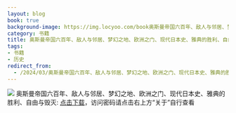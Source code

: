 ```yaml
---
layout: blog
book: true
background-image: https://img.locyoo.com/book奥斯曼帝国六百年、敌人与邻居、梦幻之地、欧洲之门、现代日本史、雅典的胜利、自由与毁灭.jpg
category: 书籍
title: 奥斯曼帝国六百年、敌人与邻居、梦幻之地、欧洲之门、现代日本史、雅典的胜利、自由与毁灭
tags:
- 书籍
- 历史
redirect_from:
  - /2024/03/奥斯曼帝国六百年、敌人与邻居、梦幻之地、欧洲之门、现代日本史、雅典的胜利、自由与毁灭/
---
```

![](https://img.locyoo.com/book奥斯曼帝国六百年、敌人与邻居、梦幻之地、欧洲之门、现代日本史、雅典的胜利、自由与毁灭.jpg)
奥斯曼帝国六百年、敌人与邻居、梦幻之地、欧洲之门、现代日本史、雅典的胜利、自由与毁灭: <a name = "ref1" href="https://url18.ctfile.com/f/50983618-1418299922-b11366?p=3619">点击下载</a>，访问密码请点击右上方“关于”自行查看